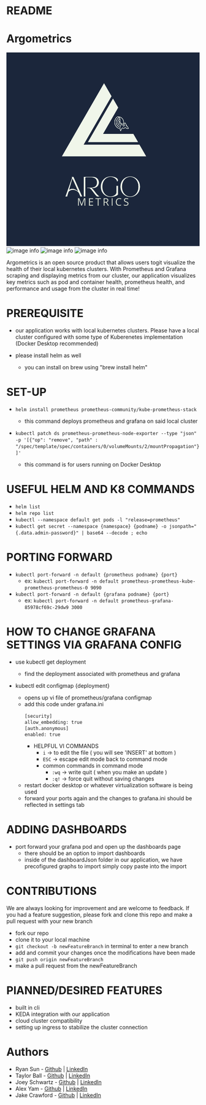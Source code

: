 # README

# Argometrics
![image info](./public/argo-logo-full.png)
![image info](./public/apiServer.gif)
![image info](./public/KubeStateMetrics.gif)
![image info](./public/nodeExporter.gif)

Argometrics is an open source product that allows users togit  visualize the health of their local kubernetes clusters. With Prometheus and Grafana scraping and displaying metrics from our cluster, our application visualizes key metrics such as pod and container health, prometheus health, and performance and usage from the cluster in real time!

# PREREQUISITE
- our application works with local kubernetes clusters. Please have a local cluster configured with some type of Kuberenetes implementation (Docker Desktop recommended)

- please install helm as well
    - you can install on brew using "brew install helm"

# SET-UP
- `helm install prometheus prometheus-community/kube-prometheus-stack`
    - this command deploys prometheus and grafana on said local cluster

- `kubectl patch ds prometheus-prometheus-node-exporter --type "json" -p '[{"op": "remove", "path" : "/spec/template/spec/containers/0/volumeMounts/2/mountPropagation"}]'`
    - this command is for users running on Docker Desktop


# USEFUL HELM AND K8 COMMANDS
- `helm list`
- `helm repo list`
- `kubectl --namespace default get pods -l "release=prometheus"`
- `kubectl get secret --namespace {namespace} {podname} -o jsonpath="{.data.admin-password}" | base64 --decode ; echo`



# PORTING FORWARD
- `kubectl port-forward -n default {prometheus podname} {port}`
    - ex: `kubectl port-forward -n default prometheus-prometheus-kube-prometheus-prometheus-0 9090`
- `kubectl port-forward -n default {grafana podname} {port}`
    - ex: `kubectl port-forward -n default prometheus-grafana-85978cf69c-29dw9 3000`

# HOW TO CHANGE GRAFANA SETTINGS VIA GRAFANA CONFIG
- use kubectl get deployment
    - find the deployment associated with prometheus and grafana

- kubectl edit configmap {deployment}
    - opens up vi file of prometheus/grafana configmap
    - add this code under grafana.ini
         ```
        [security]
        allow_embedding: true
        [auth.anonymous]
        enabled: true
        ```
        * HELPFUL VI COMMANDS
            - `i` -> to edit the file ( you will see 'INSERT' at bottom )
            - `ESC` -> escape edit mode back to command mode
            - common commands in command mode
                - `:wq` -> write quit ( when you make an update )
                - `:q!` -> force quit without saving changes
    - restart docker desktop or whatever virtualization software is being used
    - forward your ports again and the changes to grafana.ini should be reflected in settings tab

# ADDING DASHBOARDS
- port forward your grafana pod and open up the dashboards page
    - there should be an option to import dashboards
    - inside of the dashboardJson folder in our application, we have precofigured graphs to import simply copy paste into the import

# CONTRIBUTIONS
We are always looking for improvement and are welcome to feedback. If you had a feature suggestion, please fork and clone this repo and make a pull request with your new branch

- fork our repo
- clone it to your local machine
- `git checkout -b newFeatureBranch` in terminal to enter a new branch
- add and commit your changes once the modifications have been made
- `git push origin newFeatureBranch`
- make a pull request from the newFeatureBranch

# PlANNED/DESIRED FEATURES
- built in cli
- KEDA integration with our application
- cloud cluster compatibility
- setting up ingress to stabilize the cluster connection

# Authors

- Ryan Sun - [Github](https://github.com/ryansun222) | [LinkedIn](https://www.linkedin.com/in/ryansun792/)
- Taylor Ball - [Github](https://github.com/tb1121) | [LinkedIn](https://www.linkedin.com/in/taylorball5/)
- Joey Schwartz - [Github]() | [LinkedIn]()
- Alex Yam - [Github](https://github.com/alexyam0) | [LinkedIn](https://www.linkedin.com/in/alex-yam/)
- Jake Crawford - [Github](https://github.com/jake-up-0517) | [LinkedIn](https://www.linkedin.com/in/jakecrawford512/)